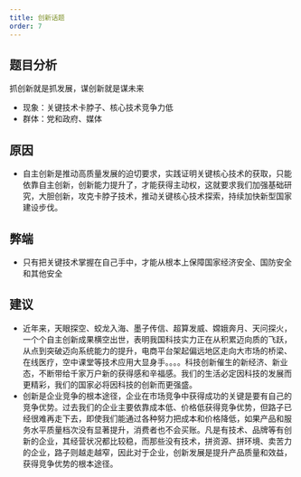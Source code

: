 ```yaml
---
title: 创新话题
order: 7
---
```


## 题目分析
抓创新就是抓发展，谋创新就是谋未来
  - 现象：关键技术卡脖子、核心技术竞争力低
  - 群体：党和政府、媒体


## 原因

  - 自主创新是推动高质量发展的迫切要求，实践证明关键核心技术的获取，只能依靠自主创新，创新能力提升了，才能获得主动权，这就要求我们加强基础研究，大胆创新，攻克卡脖子技术，推动关键核心技术探索，持续加快新型国家建设步伐。


## 弊端
  - 只有把关键技术掌握在自己手中，才能从根本上保障国家经济安全、国防安全和其他安全

## 建议
  - 近年来，天眼探空、蛟龙入海、墨子传信、超算发威、嫦娥奔月、天问探火，一个个自主创新成果横空出世，表明我国科技实力正在从积累迈向质的飞跃，从点到突破迈向系统能力的提升，电商平台架起偏远地区走向大市场的桥梁、在线医疗，空中课堂等技术应用大显身手。。。。科技创新催生的新经济、新业态，不断带给千家万户新的获得感和辛福感。我们的生活必定因科技的发展而更精彩，我们的国家必将因科技的创新而更强盛。
  - 创新是企业竞争的根本途径，企业在市场竞争中获得成功的关键是要有自己的竞争优势。过去我们的企业主要依靠成本低、价格低获得竞争优势，但路子已经很难再走下去，即使我们能通过各种努力把成本和价格降低，如果产品和服务水平质量档次没有显著提升，消费者也不会买账。凡是有技术、品牌等有创新的企业，其经营状况都比较稳，而那些没有技术，拼资源、拼环境、卖苦力的企业，路子则越走越窄，因此对于企业，创新发展是提升产品质量和效益，获得竞争优势的根本途径。